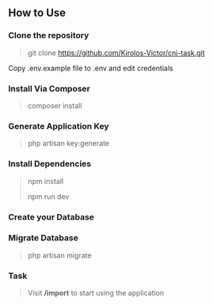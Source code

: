 <img src="">

## How to Use

### Clone the repository
> git clone https://github.com/Kirolos-Victor/cnj-task.git

Copy .env.example file to .env and edit credentials

### Install Via Composer
>composer install
### Generate Application Key
> php artisan key:generate
### Install Dependencies
> npm install
>
> npm run dev
### Create your Database
### Migrate Database
> php artisan migrate

### Task
> Visit **/import** to start using the application





